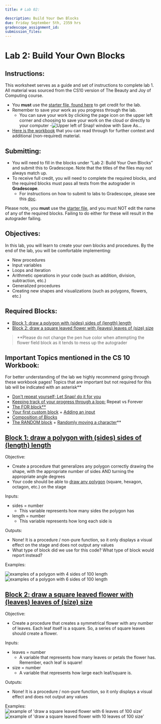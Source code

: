 ```yaml
---
title: # Lab 02: 

description: Build Your Own Blocks
due: Friday September 5th, 2359 hrs
gradescope_assignment_id: 
submission_files:
---
```


# Lab 2: Build Your Own Blocks

## Instructions: 
This worksheet serves as a guide and set of instructions to complete lab 1. All material was sourced from the CS10 version of The Beauty and Joy of Computing course.

- You **must** use the [starter file, found here](https://snap.berkeley.edu/snap/snap.html#open:https://cs10.org/bjc-r/prog/loop/lab2-starter-code-v3.xml) to get credit for the lab.
- Remember to save your work as you progress through the lab.
    - You can save your work by clicking the page icon on the upper left corner and choosing to save your work on the cloud or directly to your computer
    -![Upper left of Snap! window with Save As...](/images)
- [Here is the workbook](https://cs10.org/bjc-r/cur/programming/loops/repeat-n/introduction-to-repeat-n.html?1&2&2&3&topic=berkeley_bjc%2Fintro_pair%2F2-loops-variables.topic&course=cs10_fa21.html&novideo&noreading&noassignment) that you can read through for further context and additional (non-required) material. 

## Submitting: 
- You will need to fill in the blocks under "Lab 2: Build Your Own Blocks" and submit this to Gradescope. Note that the titles of the files may not always match up. 
- To receive full credit, you will need to complete the required blocks, and the required blocks must pass all tests from the autograder in **Gradescope**. 
    - For instructions on how to submit to labs to Gradescope, please see this [doc](https://docs.google.com/document/d/1XAcZc9ypX07-bt0gK6uQ4P-06SrjPRsgiOjERIOlvYU/edit?usp=sharing).

 Please note, you **must** use the [starter file](https://snap.berkeley.edu/snap/snap.html#open:https://cs10.org/bjc-r/prog/loop/lab2-starter-code-v3.xml), and you must NOT edit the name of any of the required blocks. Failing to do either for these will result in the autograder failing.

## Objectives: 
In this lab, you will learn to create your own blocks and procedures. By the end of the lab, you will be comfortable implementing:
- New procedures
- Input variables
- Loops and iteration
- Arithmetic operations in your code (such as addition, division, subtraction, etc.)
- Generalized procedures
- Creating new shapes and visualizations (such as polygons, flowers, etc.)

## Required Blocks: 
- [Block 1:  draw a polygon with (sides) sides of (length) length](#block-1--draw-a-polygon-with-sides-sides-of-length-length)
- [Block 2: draw a square leaved flower with (leaves) leaves of (size) size](#block-2-draw-a-square-leaved-flower-with-leaves-leaves-of-size-size)

> **Please do not change the pen hue color when attempting the flower field block as it tends to mess up the autograder 

## Important Topics mentioned in the CS 10 Workbook: 
For better understanding of the lab we highly recommend going through these workbook pages! Topics that are important but not required for this lab will be indicated with an asterisk**
- [Don't repeat yourself; Let Snap! do it for you](https://cs10.org/bjc-r/cur/programming/loops/repeat-n/introduction-to-repeat-n.html?1&1&2&2&2&3&3&4&4&4&5&topic=berkeley_bjc%2Fintro_pair%2F2-loops-variables.topic&course=cs10_fa21.html&novideo&noreading&noassignment)
- [Keeping track of your progress through a loop:](https://cs10.org/bjc-r/cur/programming/loops/for/introduction-to-for.html?1&1&2&2&3&topic=berkeley_bjc%2Fintro_pair%2F2-loops-variables.topic&course=cs10_fa21.html&novideo&noreading&noassignment) Repeat vs Forever
- [The FOR block**](https://cs10.org/bjc-r/cur/programming/loops/for/for.html?1&1&2&2&3&topic=berkeley_bjc%2Fintro_pair%2F2-loops-variables.topic&course=cs10_fa21.html&novideo&noreading&noassignment)
- [Your first custom block](https://cs10.org/bjc-r/cur/programming/functions/intro/tutorial-custom-blocks.html?1&1&2&2&2&3&topic=berkeley_bjc%2Fintro_pair%2F2-loops-variables.topic&course=cs10_fa21.html&novideo&noreading&noassignment) + [Adding an input](https://cs10.org/bjc-r/cur/programming/functions/intro/adding-a-simple-input.html?1&1&2&2&2&3&topic=berkeley_bjc%2Fintro_pair%2F2-loops-variables.topic&course=cs10_fa21.html&novideo&noreading&noassignment)
- [Composition of Blocks](https://cs10.org/bjc-r/cur/programming/functions/intro/composing-blocks.html?1&1&2&2&2&3&3&4&4&4&5&5&topic=berkeley_bjc%2Fintro_pair%2F2-loops-variables.topic&course=cs10_fa21.html&novideo&noreading&noassignment)
- [The RANDOM block](https://cs10.org/bjc-r/cur/programming/random/the-random-block.html?1&1&2&2&2&3&3&4&4&4&5&5&topic=berkeley_bjc%2Fintro_pair%2F2-loops-variables.topic&course=cs10_fa21.html&novideo&noreading&noassignment) + [Randomly moving a character](https://cs10.org/bjc-r/cur/programming/random/randomly-moving-character.html?1&1&2&2&2&3&3&4&4&4&5&5&topic=berkeley_bjc%2Fintro_pair%2F2-loops-variables.topic&course=cs10_fa21.html&novideo&noreading&noassignment)**

## [Block 1:  draw a polygon with (sides) sides of (length) length](https://cs10.org/bjc-r/cur/programming/functions/make-a-draw-polygon-block.html?1&2&2&3&topic=berkeley_bjc%2Fintro_pair%2F2-loops-variables.topic&course=cs10_fa21.html&novideo&noreading&noassignment)

Objective:
- Create a procedure that generalizes any polygon correctly drawing the shape, with the appropriate number of sides AND turning the appropriate angle degrees
- Your code should be able to [draw any polygon](https://cs10.org/bjc-r/cur/programming/loops/repeat-n/draw-regular-polygons-with-repeat.html?1&1&2&2&2&3&3&4&4&4&5&5&topic=berkeley_bjc%2Fintro_pair%2F2-loops-variables.topic&course=cs10_fa21.html&novideo&noreading&noassignment) (square, hexagon, octagon, etc.) on the stage

Inputs: 
- sides = number
    - This variable represents how many sides the polygon has
- length = number
    - This variable represents how long each side is

Outputs: 
- None! It is a procedure / non-pure function, so it only displays a visual effect on the stage and does not output any values
- What type of block did we use for this code? What type of block would report instead? 

Examples:   

![examples of a polygon with 4 sides of 100 length](/su25/assets/images/lab_images/lab2_b1_1.png)   
![examples of a polygon with 6 sides of 100 length](/su25/assets/images/lab_images/lab2_b1_2.png)

## [Block 2: draw a square leaved flower with (leaves) leaves of (size) size](https://cs10.org/bjc-r/cur/programming/functions/intro/composing-blocks.html?1&2&2&3&topic=berkeley_bjc%2Fintro_pair%2F2-loops-variables.topic&course=cs10_fa21.html&novideo&noreading&noassignment) 
Objective: 
- Create a procedure that creates a symmetrical flower with any number of leaves. Each leaf itself is a square. So, a series of square leaves should create a flower.

Inputs: 
- leaves = number
    - A variable that represents how many leaves or petals the flower has. Remember, each leaf is square!
- size = number
    - A variable that represents how large each leaf/square is.

Outputs: 
- None! It is a procedure / non-pure function, so it only displays a visual effect and does not output any values

Examples:  
![example of 'draw a square leaved flower with 6 leaves of 100 size'](/su25/assets/images/lab_images/lab2_b2_1.png)   
![example of 'draw a square leaved flower with 10 leaves of 100 size'](/su25/assets/images/lab_images/lab2_b2_2.png)
